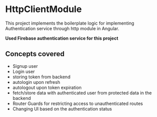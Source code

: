 # HttpClientModule

This project implements the boilerplate logic for implementing Authentication service through http module in Angular.

**Used Firebase authentication service for this project**

## Concepts covered
- Signup user
- Login user
- storing token from backend
- autologin upon refresh
- autologout upon token expiration
- fetch/store data with authenticated user from protected data in the backend
- Router Guards for restricting access to unauthenticated routes
- Changing UI based on the authentication status